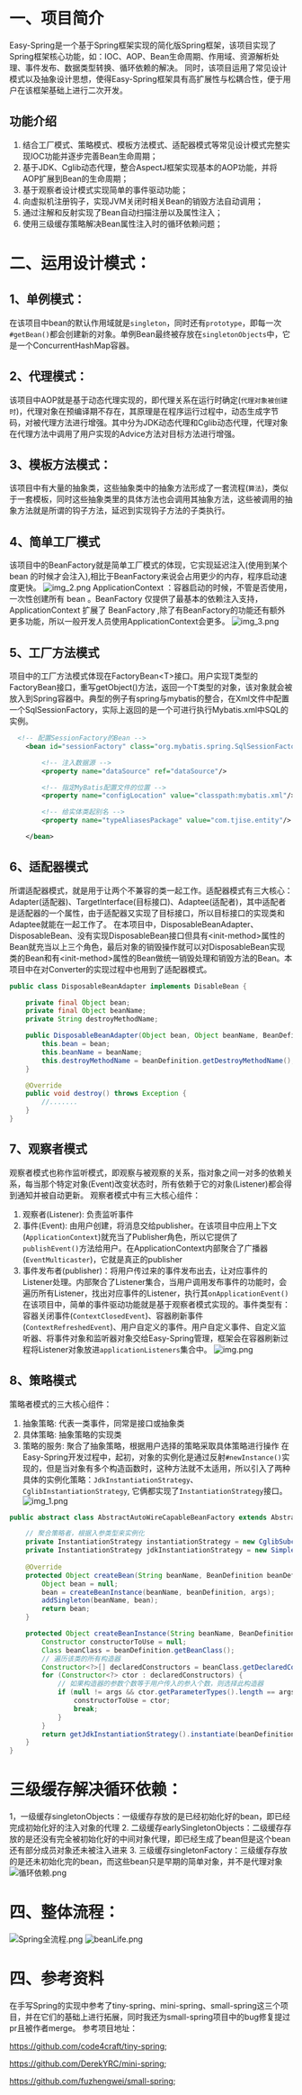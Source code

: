 # 一、项目简介
Easy-Spring是一个基于Spring框架实现的简化版Spring框架，该项目实现了Spring框架核心功能，如：IOC、AOP、Bean生命周期、作用域、资源解析处理、事件发布、数据类型转换、循环依赖的解决。
同时，该项目运用了常见设计模式以及抽象设计思想，使得Easy-Spring框架具有高扩展性与松耦合性，便于用户在该框架基础上进行二次开发。
## 功能介绍
1. 结合工厂模式、策略模式、模板方法模式、适配器模式等常见设计模式完整实现IOC功能并逐步完善Bean生命周期；
2. 基于JDK、Cglib动态代理，整合AspectJ框架实现基本的AOP功能，并将AOP扩展到Bean的生命周期；
3. 基于观察者设计模式实现简单的事件驱动功能；
4. 向虚拟机注册钩子，实现JVM关闭时相关Bean的销毁方法自动调用；
5. 通过注解和反射实现了Bean自动扫描注册以及属性注入；
6. 使用三级缓存策略解决Bean属性注入时的循环依赖问题；
# 二、运用设计模式：
## 1、单例模式：
在该项目中bean的默认作用域就是`singleton`，同时还有`prototype`，即每一次`#getBean()`都会创建新的对象。单例Bean最终被存放在`singletonObjects`中，它是一个ConcurrentHashMap容器。
## 2、代理模式：
该项目中AOP就是基于动态代理实现的，即代理关系在运行时确定(`代理对象被创建时`)，代理对象在预编译期不存在，其原理是在程序运行过程中，动态生成字节码，对被代理方法进行增强。其中分为JDK动态代理和Cglib动态代理，代理对象在代理方法中调用了用户实现的Advice方法对目标方法进行增强。
## 3、模板方法模式：
该项目中有大量的抽象类，这些抽象类中的抽象方法形成了一套流程(`算法`)，类似于一套模板，同时这些抽象类里的具体方法也会调用其抽象方法，这些被调用的抽象方法就是所谓的钩子方法，延迟到实现钩子方法的子类执行。
## 4、简单工厂模式
该项目中的BeanFactory就是简单工厂模式的体现，它实现延迟注入(使用到某个 bean 的时候才会注入),相比于BeanFactory来说会占用更少的内存，程序启动速度更快。
![img_2.png](img_2.png)
ApplicationContext ：容器启动的时候，不管是否使用，一次性创建所有 bean 。BeanFactory 仅提供了最基本的依赖注入支持，ApplicationContext 扩展了 BeanFactory ,除了有BeanFactory的功能还有额外更多功能，所以一般开发人员使用ApplicationContext会更多。
![img_3.png](img_3.png)
## 5、工厂方法模式
项目中的工厂方法模式体现在FactoryBean<T\>接口。用户实现T类型的FactoryBean接口，重写getObject()方法，返回一个T类型的对象，该对象就会被放入到Spring容器中。典型的例子有spring与mybatis的整合，在Xml文件中配置一个SqlSessionFactory，实际上返回的是一个可进行执行Mybatis.xml中SQL的实例。
```xml
  <!-- 配置SessionFactory的Bean -->
    <bean id="sessionFactory" class="org.mybatis.spring.SqlSessionFactoryBean">

        <!-- 注入数据源 -->
        <property name="dataSource" ref="dataSource"/>

        <!-- 指定MyBatis配置文件的位置 -->
        <property name="configLocation" value="classpath:mybatis.xml"/>

        <!-- 给实体类起别名 -->
        <property name="typeAliasesPackage" value="com.tjise.entity"/>

    </bean>
```
## 6、适配器模式
所谓适配器模式，就是用于让两个不兼容的类一起工作。适配器模式有三大核心：Adapter(适配器)、TargetInterface(目标接口)、Adaptee(适配者)，其中适配者是适配器的一个属性，由于适配器又实现了目标接口，所以目标接口的实现类和Adaptee就能在一起工作了。
在本项目中，DisposableBeanAdapter、DisposableBean、没有实现DisposableBean接口但具有<init-method\>属性的Bean就充当以上三个角色，最后对象的销毁操作就可以对DisposableBean实现类的Bean和有<init-method\>属性的Bean做统一销毁处理和销毁方法的Bean。本项目中在对Converter的实现过程中也用到了适配器模式。
```java
public class DisposableBeanAdapter implements DisableBean {

    private final Object bean;
    private final Object beanName;
    private String destroyMethodName;

    public DisposableBeanAdapter(Object bean, Object beanName, BeanDefinition beanDefinition) {
        this.bean = bean;
        this.beanName = beanName;
        this.destroyMethodName = beanDefinition.getDestroyMethodName();
    }

    @Override
    public void destroy() throws Exception {
        //.......
    }
}
```
## 7、观察者模式
观察者模式也称作监听模式，即观察与被观察的关系，指对象之间一对多的依赖关系，每当那个特定对象(Event)改变状态时，所有依赖于它的对象(Listener)都会得到通知并被自动更新。
观察者模式中有三大核心组件：
1. 观察者(Listener): 负责监听事件
2. 事件(Event): 由用户创建，将消息交给publisher。在该项目中应用上下文(`ApplicationContext`)就充当了Publisher角色，所以它提供了`publishEvent()`方法给用户。在ApplicationContext内部聚合了广播器(`EventMulticaster`)，它就是真正的publisher
3. 事件发布者(publisher)：将用户传过来的事件发布出去，让对应事件的Listener处理。内部聚合了Listener集合，当用户调用发布事件的功能时，会遍历所有Listener，找出对应事件的Listener，执行其`onApplicationEvent()`
在该项目中，简单的事件驱动功能就是基于观察者模式实现的。事件类型有：容器关闭事件(`ContextClosedEvent`)、容器刷新事件(`ContextRefreshedEvent`)、用户自定义的事件。用户自定义事件、自定义监听器、将事件对象和监听器对象交给Easy-Spring管理，框架会在容器刷新过程将Listener对象放进`applicationListeners`集合中。
![img.png](img.png)
## 8、策略模式
策略者模式的三大核心组件：
1. 抽象策略: 代表一类事件，同常是接口或抽象类
2. 具体策略: 抽象策略的实现类
3. 策略的服务: 聚合了抽象策略，根据用户选择的策略采取具体策略进行操作
在Easy-Spring开发过程中，起初，对象的实例化是通过反射`#newInstance()`实现的，但是当对象有多个构造函数时，这种方法就不太适用，所以引入了两种具体的实例化策略：`JdkInstantiationStrategy`、`CglibInstantiationStrategy`, 它俩都实现了`InstantiationStrategy`接口。
![img_1.png](img_1.png)
```java
public abstract class AbstractAutoWireCapableBeanFactory extends AbstractBeanFactory {

    // 聚合策略者，根据入参类型来实例化
    private InstantiationStrategy instantiationStrategy = new CglibSubclassingInstantiationStrategy();
    private InstantiationStrategy jdkInstantiationStrategy = new SimpleInstantiationStrategy();
    
    @Override
    protected Object createBean(String beanName, BeanDefinition beanDefinition, Object[] args) {
        Object bean = null;
        bean = createBeanInstance(beanName, beanDefinition, args);
        addSingleton(beanName, bean);
        return bean;
    }

    protected Object createBeanInstance(String beanName, BeanDefinition beanDefinition, Object[] args) {
        Constructor constructorToUse = null;
        Class beanClass = beanDefinition.getBeanClass();
        // 遍历该类的所有构造器
        Constructor<?>[] declaredConstructors = beanClass.getDeclaredConstructors();
        for (Constructor<?> ctor : declaredConstructors) {
            // 如果构造器的参数个数等于用户传入的参入个数，则选择此构造器
            if (null != args && ctor.getParameterTypes().length == args.length) {
                constructorToUse = ctor;
                break;
            }
        }
        return getJdkInstantiationStrategy().instantiate(beanDefinition, beanName, constructorToUse, args);
    }
}
```
# 三级缓存解决循环依赖：
1，一级缓存singletonObjects：一级缓存存放的是已经初始化好的bean，即已经完成初始化好的注入对象的代理
2. 二级缓存earlySingletonObjects：二级缓存存放的是还没有完全被初始化好的中间对象代理，即已经生成了bean但是这个bean还有部分成员对象还未被注入进来
3. 三级缓存singletonFactory：三级缓存存放的是还未初始化完的bean，而这些bean只是早期的简单对象，并不是代理对象
![循环依赖.png](循环依赖.png)
# 四、整体流程：
![Spring全流程.png](Spring全流程.png)
![beanLife.png](beanLife.png)
# 四、参考资料
在手写Spring的实现中参考了tiny-spring、mini-spring、small-spring这三个项目，并在它们的基础上进行拓展，同时我还为small-spring项目中的bug修复提过pr且被作者merge。
参考项目地址：

https://github.com/code4craft/tiny-spring;

https://github.com/DerekYRC/mini-spring;

https://github.com/fuzhengwei/small-spring;
